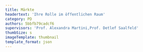```yaml
---
title: Märkte
headertext: 'Ihre Rolle im öffentlichen Raum'
category: PD
authors: 5bbfb79cadcf6
supervisors: 'Prof. Alexandra Martini,Prof. Detlef Saalfeld'
thumbSize: s
imageTemplate: thumbnail
template_format: json
---
```


